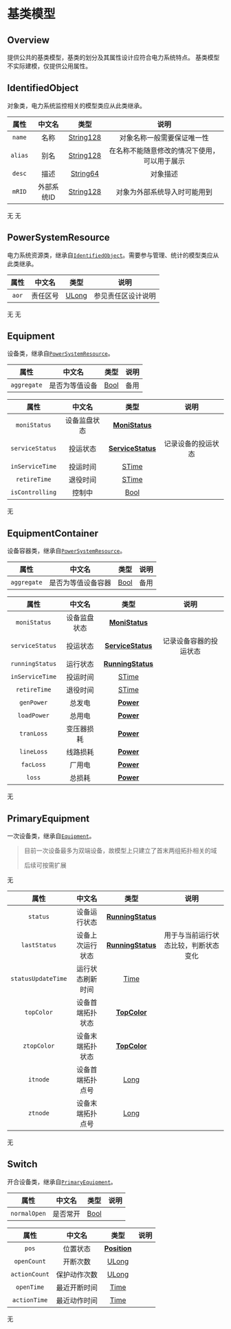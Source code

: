 # 基类模型

## Overview

提供公共的基类模型，基类的划分及其属性设计应符合电力系统特点。
基类模型不实际建模，仅提供公用属性。

## IdentifiedObject

对象类，电力系统监控相关的模型类应从此类继承。

<tabs>
    <tab title="维护分区">

| **属性**  | **中文名** |                   **类型**                   |         **说明**         |
|:-------:|:-------:|:------------------------------------------:|:----------------------:|
| `name`  |   名称    | [String128](Base-Attribute-Type.md#string) |     对象名称一般需要保证唯一性      |
| `alias` |   别名    | [String128](Base-Attribute-Type.md#string) | 在名称不能随意修改的情况下使用，可以用于展示 |
| `desc`  |   描述    | [String64](Base-Attribute-Type.md#string)  |          对象描述          |
| `mRID`  | 外部系统ID  | [String128](Base-Attribute-Type.md#string) |     对象为外部系统导入时可能用到     |

</tab>
<tab title="同步分区">
无
</tab>
<tab title="索引分区">
无
</tab>

</tabs>

## PowerSystemResource

电力系统资源类，继承自[`IdentifiedObject`](#identifiedobject)。需要参与管理、统计的模型类应从此类继承。


<tabs>
    <tab title="维护分区">

| **属性** | **中文名** |                **类型**                 |  **说明**   |
|:------:|:-------:|:-------------------------------------:|:---------:|
| `aor`  |  责任区号   | [ULong](Base-Attribute-Type.md#ulong) | 参见责任区设计说明 |

</tab>
<tab title="同步分区">
无
</tab>
<tab title="索引分区">
无
</tab>

</tabs>

## Equipment

设备类，继承自[`PowerSystemResource`](#powersystemresource)。

<tabs>
    <tab title="维护分区">

|   **属性**    | **中文名** |               **类型**                | **说明** |
|:-----------:|:-------:|:-----------------------------------:|:------:|
| `aggregate` | 是否为等值设备 | [Bool](Base-Attribute-Type.md#bool) |   备用   |

</tab>
<tab title="同步分区">

|     **属性**      | **中文名** |                        **类型**                         |  **说明**   |
|:---------------:|:-------:|:-----------------------------------------------------:|:---------:|
|  `moniStatus`   | 设备监盘状态  | [**MoniStatus**](Self-defined-Bit-Type.md#monistatus) |           |
| `serviceStatus` |  投运状态   |    [**ServiceStatus**](Enum-Type.md#servicestatus)    | 记录设备的投运状态 |
| `inServiceTime` |  投运时间   |         [STime](Base-Attribute-Type.md#stime)         |           |
|  `retireTime`   |  退役时间   |         [STime](Base-Attribute-Type.md#stime)         |           |
| `isControlling` |   控制中   |          [Bool](Base-Attribute-Type.md#bool)          |           |

</tab>
<tab title="索引分区">
无
</tab>

</tabs>

## EquipmentContainer

设备容器类，继承自[`PowerSystemResource`](#powersystemresource)。

<tabs>
    <tab title="维护分区">

|   **属性**    |  **中文名**  |               **类型**                | **说明** |
|:-----------:|:---------:|:-----------------------------------:|:------:|
| `aggregate` | 是否为等值设备容器 | [Bool](Base-Attribute-Type.md#bool) |   备用   |

</tab>
<tab title="同步分区">

|     **属性**      | **中文名** |                           **类型**                            |   **说明**    |
|:---------------:|:-------:|:-----------------------------------------------------------:|:-----------:|
|  `moniStatus`   | 设备监盘状态  |    [**MoniStatus**](Self-defined-Bit-Type.md#monistatus)    |             |
| `serviceStatus` |  投运状态   |       [**ServiceStatus**](Enum-Type.md#servicestatus)       | 记录设备容器的投运状态 |
| `runningStatus` |  运行状态   | [**RunningStatus**](Self-defined-Bit-Type.md#runningstatus) |             |
| `inServiceTime` |  投运时间   |            [STime](Base-Attribute-Type.md#stime)            |             |
|  `retireTime`   |  退役时间   |            [STime](Base-Attribute-Type.md#stime)            |             |
|   `genPower`    |   总发电   |       [**Power**](Self-defined-Struct-Type.md#power)        |             |
|   `loadPower`   |   总用电   |       [**Power**](Self-defined-Struct-Type.md#power)        |             |
|   `tranLoss`    |  变压器损耗  |       [**Power**](Self-defined-Struct-Type.md#power)        |             |
|   `lineLoss`    |  线路损耗   |       [**Power**](Self-defined-Struct-Type.md#power)        |             |
|    `facLoss`    |   厂用电   |       [**Power**](Self-defined-Struct-Type.md#power)        |             |
|     `loss`      |   总损耗   |       [**Power**](Self-defined-Struct-Type.md#power)        |             |

</tab>
<tab title="索引分区">
无
</tab>

</tabs>

## PrimaryEquipment

一次设备类，继承自[`Equipment`](#equipment)。

> 目前一次设备最多为双端设备，故模型上只建立了首末两组拓扑相关的域
>
> 后续可按需扩展

<tabs>
    <tab title="维护分区">
无
</tab>
<tab title="同步分区">

|       **属性**       | **中文名**  |                           **类型**                            |       **说明**       |
|:------------------:|:--------:|:-----------------------------------------------------------:|:------------------:|
|      `status`      |  设备运行状态  | [**RunningStatus**](Self-defined-Bit-Type.md#runningstatus) |                    |
|    `lastStatus`    | 设备上次运行状态 | [**RunningStatus**](Self-defined-Bit-Type.md#runningstatus) | 用于与当前运行状态比较，判断状态变化 |
| `statusUpdateTime` | 运行状态刷新时间 |             [Time](Base-Attribute-Type.md#time)             |                    |
|     `topColor`     | 设备首端拓扑状态 |      [**TopColor**](Self-defined-Bit-Type.md#topcolor)      |                    |
|    `ztopColor`     | 设备末端拓扑状态 |      [**TopColor**](Self-defined-Bit-Type.md#topcolor)      |                    |
|      `itnode`      | 设备首端拓扑点号 |             [Long](Base-Attribute-Type.md#long)             |                    |
|      `ztnode`      | 设备末端拓扑点号 |             [Long](Base-Attribute-Type.md#long)             |                    |

</tab>
<tab title="索引分区">
无
</tab>

</tabs>

## Switch

开合设备类，继承自[`PrimaryEquipment`](#primaryequipment)。

<tabs>
    <tab title="维护分区">

|    **属性**    | **中文名** |               **类型**                | **说明** |
|:------------:|:-------:|:-----------------------------------:|:------:|
| `normalOpen` |  是否常开   | [Bool](Base-Attribute-Type.md#bool) |        |

</tab>
<tab title="同步分区">

|    **属性**     | **中文名** |                      **类型**                       | **说明** |
|:-------------:|:-------:|:-------------------------------------------------:|:------:|
|     `pos`     |  位置状态   | [**Position**](Self-defined-Bit-Type.md#position) |        |
|  `openCount`  |  开断次数   |       [ULong](Base-Attribute-Type.md#ulong)       |        |
| `actionCount` | 保护动作次数  |       [ULong](Base-Attribute-Type.md#ulong)       |        |
|  `openTime`   | 最近开断时间  |        [Time](Base-Attribute-Type.md#time)        |        |
| `actionTime`  | 最近动作时间  |        [Time](Base-Attribute-Type.md#time)        |        |

</tab>
<tab title="索引分区">
无
</tab>

</tabs>